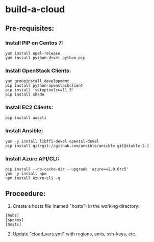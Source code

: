 # build-a-cloud

## Pre-requisites:

### Install PIP on Centos 7:
```
yum install epel-release
yum install python-devel python-pip
```

### Install OpenStack Clients:
```
yum groupinstall development
pip install python-openstackclient
pip install 'setuptools>=11.3'
pip install shade
```

### Install EC2 Clients:
```
pip install awscli
```

### Install Ansible:
```
yum -y install libffi-devel openssl-devel
pip install git+git://github.com/ansible/ansible.git@stable-2.1
```

### Install Azure API/CLI:
```
pip install --no-cache-dir --upgrade 'azure==2.0.0rc5'
yum -y install npm
npm install azure-cli -g
```

## Proceedure:

1) Create a hosts file (named "hosts") in the working directory:
```
[hubs]
[spokes]
[hosts]
```

2) Update "cloud_vars.yml" with regions, amis, ssh-keys, etc.